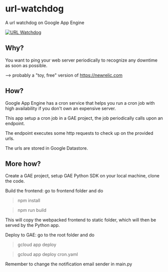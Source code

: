 # url-watchdog
A url watchdog on Google App Engine

[![URL Watchdog](https://snag.gy/QBMiGp.jpg)](#features)

## Why?
You want to ping your web server periodically to recognize any downtime as soon as possible.

--> probably a "toy, free" version of <https://newrelic.com>

## How?
Google App Engine has a cron service that helps you run a cron job with high availability if you don't own an expensive server.

This app setup a cron job in a GAE project, the job periodically calls upon an endpoint.

The endpoint executes some http requests to check up on the provided urls.

The urls are stored in Google Datastore.

## More how?
Create a GAE project, setup GAE Python SDK on your local machine, clone the code.

Build the frontend: go to frontend folder and do
> npm install

> npm run build

This will copy the webpacked frontend to static folder, which will then be served by the Python app.

Deploy to GAE: go to the root folder and do
> gcloud app deploy

> gcloud app deploy cron.yaml

Remember to change the notification email sender in main.py
